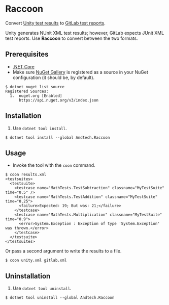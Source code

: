 # Raccoon
Convert [Unity test results](https://docs.unity3d.com/Packages/com.unity.test-framework@1.1/manual/reference-command-line.html) to [GitLab test reports](https://docs.gitlab.com/ee/ci/unit_test_reports.html).

Unity generates NUnit XML test results; however, GitLab expects JUnit XML test reports. Use **Raccoon** to convert between the two formats.

## Prerequisites
* [.NET Core](https://docs.microsoft.com/en-us/dotnet/core/tools/global-tools)
* Make sure [NuGet Gallery](https://nuget.org) is registered as a source in your NuGet configuration (it should be, by default).

```shell
$ dotnet nuget list source
Registered Sources:
  1.  nuget.org [Enabled]
      https://api.nuget.org/v3/index.json
```

## Installation
1. Use `dotnet tool install`.
```shell
$ dotnet tool install --global Andtech.Raccoon
```

## Usage
* Invoke the tool with the `coon` command.
```shell
$ coon results.xml
<testsuites>
  <testsuite>
    <testcase name="MathTests.TestSubtraction" classname="MyTestSuite" time="0.5" />
    <testcase name="MathTests.TestAddition" classname="MyTestSuite" time="0.25">
      <failure>Expected: 19; But was: 21;</failure>
    </testcase>
    <testcase name="MathTests.Multiplication" classname="MyTestSuite" time="0.9">
      <error>System.Exception : Exception of type 'System.Exception' was thrown.</error>
    </testcase>
  </testsuite>
</testsuites>
```

Or pass a second argument to write the results to a file.

```shell
$ coon unity.xml gitlab.xml
```

## Uninstallation
1. Use `dotnet tool uninstall`.
```shell
$ dotnet tool uninstall --global Andtech.Raccoon
```
